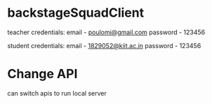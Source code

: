 # backstageSquadClient

teacher credentials: 
email - poulomi@gmail.com
password - 123456

student credentials:
email - 1829052@kiit.ac.in
password - 123456

# Change API

can switch apis to run local server
